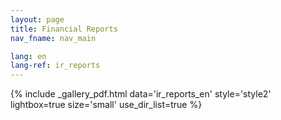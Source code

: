 ```yaml
---
layout: page
title: Financial Reports
nav_fname: nav_main

lang: en
lang-ref: ir_reports
---
```


{% include _gallery_pdf.html data='ir_reports_en' style='style2' lightbox=true size='small' use_dir_list=true %}
